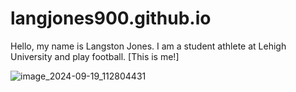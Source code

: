 # langjones900.github.io

Hello, my name is Langston Jones. I am a student athlete at Lehigh University and play football.
[This is me!]

![image_2024-09-19_112804431](https://github.com/user-attachments/assets/73591cf3-6670-422a-b7f6-3472b428c272)
